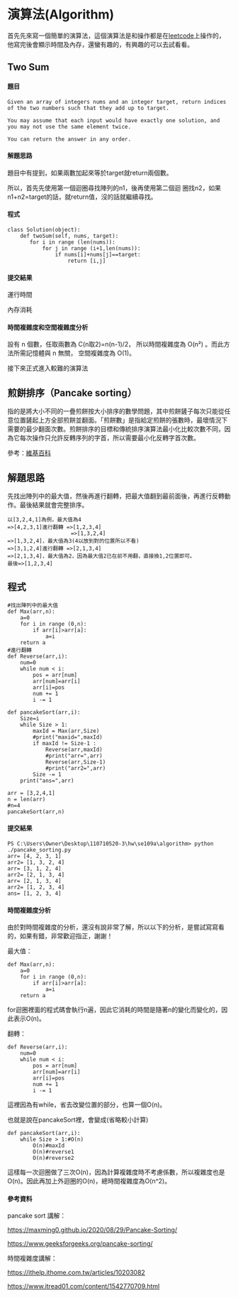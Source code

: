 # 演算法(Algorithm)
首先先來寫一個簡單的演算法，這個演算法是和操作都是在[leetcode](https://leetcode.com/explore/)上操作的，他寫完後會顯示時間及內存，還蠻有趣的，有興趣的可以去試看看。
## Two Sum
#### 題目
```
Given an array of integers nums and an integer target, return indices of the two numbers such that they add up to target.

You may assume that each input would have exactly one solution, and you may not use the same element twice.

You can return the answer in any order.
```
#### 解題思路
題目中有提到，如果兩數加起來等於target就return兩個數。

所以，首先先使用第一個迴圈尋找陣列的n1，後再使用第二個迴
圈找n2，如果n1+n2=target的話，就return值，沒的話就繼續尋找。
#### 程式
```
class Solution(object):
    def twoSum(self, nums, target):
       for i in range (len(nums)):
           for j in range (i+1,len(nums)):
               if nums[i]+nums[j]==target:
                   return [i,j]
```
#### 提交結果
運行時間
<img src="">

內存消耗
<img src="">

#### 時間複雜度和空間複雜度分析
設有 n 個數，任取兩數為 C(n取2)=n(n-1)/2， 所以時間複雜度為 O(n²) 。而此方法所需記憶體與 n 無關， 空間複雜度為 O(1)。


接下來正式進入較難的演算法
## 煎餅排序（Pancake sorting）

指的是將大小不同的一疊煎餅按大小排序的數學問題，其中煎餅鏟子每次只能從任意位置鏟起上方全部煎餅並翻面。「煎餅數」是指給定煎餅的張數時，最壞情況下需要的最少翻面次數。煎餅排序的目標和傳統排序演算法最小化比較次數不同，因為它每次操作只允許反轉序列的字首，所以需要最小化反轉字首次數。

參考：[維基百科](https://zh.wikipedia.org/wiki/%E7%85%8E%E9%A4%85%E6%8E%92%E5%BA%8F)

## 解題思路
先找出陣列中的最大值，然後再進行翻轉，把最大值翻到最前面後，再進行反轉動作。最後結果就會完整排序。
```
以[3,2,4,1]為例，最大值為4
=>[4,2,3,1]進行翻轉 =>[1,2,3,4]
                    =>[1,3,2,4]
=>[1,3,2,4]，最大值為3(4以放到對的位置所以不看)
=>[3,1,2,4]進行翻轉 =>[2,1,3,4]
=>[2,1,3,4]，最大值為2，因為最大值2已在前不用翻，直接換1,2位置即可。
最後=>[1,2,3,4]
```
## 程式
```
#找出陣列中的最大值
def Max(arr,n):
    a=0
    for i in range (0,n):
        if arr[i]>arr[a]:
            a=i
    return a
#進行翻轉
def Reverse(arr,i):
    num=0
    while num < i:
        pos = arr[num]
        arr[num]=arr[i]
        arr[i]=pos
        num += 1
        i -= 1

def pancakeSort(arr,i):
    Size=i
    while Size > 1:
        maxId = Max(arr,Size)
        #print("maxid=",maxId)
        if maxId != Size-1 :
            Reverse(arr,maxId)
            #print("arr=",arr)
            Reverse(arr,Size-1)
            #print("arr2=",arr)
        Size -= 1
    print("ans=",arr)
    
arr = [3,2,4,1]
n = len(arr)
#n=4
pancakeSort(arr,n)

```
#### 提交結果
```
PS C:\Users\Owner\Desktop\110710520-3\hw\se109a\algorithm> python ./pancake_sorting.py
arr= [4, 2, 3, 1]
arr2= [1, 3, 2, 4]
arr= [3, 1, 2, 4]
arr2= [2, 1, 3, 4]
arr= [2, 1, 3, 4]
arr2= [1, 2, 3, 4]
ans= [1, 2, 3, 4]
```
#### 時間複雜度分析
由於對時間複雜度的分析，還沒有說非常了解，所以以下的分析，是嘗試寫寫看的，如果有錯，非常歡迎指正，謝謝！

最大值：
```
def Max(arr,n):
    a=0
    for i in range (0,n):
        if arr[i]>arr[a]:
            a=i
    return a
```
for迴圈裡面的程式碼會執行n遍，因此它消耗的時間是隨著n的變化而變化的，因此表示O(n)。

翻轉：
```
def Reverse(arr,i):
    num=0
    while num < i:
        pos = arr[num]
        arr[num]=arr[i]
        arr[i]=pos
        num += 1
        i -= 1
```
這裡因為有while，省去改變位置的部分，也算一個O(n)。

也就是說在pancakeSort裡，會變成(省略較小計算)
```
def pancakeSort(arr,i):
    while Size > 1:#O(n)
        O(n)#maxId
        O(n)#reverse1
        O(n)#reverse2
```
這樣每一次迴圈做了三次O(n)，因為計算複雜度時不考慮係數，所以複雜度也是O(n)。因此再加上外迴圈的O(n)，總時間複雜度為O(n^2)。

#### 參考資料
pancake sort 講解：

https://maxming0.github.io/2020/08/29/Pancake-Sorting/

https://www.geeksforgeeks.org/pancake-sorting/

時間複雜度講解：

https://ithelp.ithome.com.tw/articles/10203082

https://www.itread01.com/content/1542770709.html
